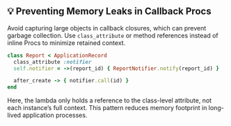## 💡 Preventing Memory Leaks in Callback Procs
Avoid capturing large objects in callback closures, which can prevent garbage collection. Use `class_attribute` or method references instead of inline Procs to minimize retained context.

```ruby
class Report < ApplicationRecord
  class_attribute :notifier
  self.notifier = ->(report_id) { ReportNotifier.notify(report_id) }

  after_create -> { notifier.call(id) }
end
```

Here, the lambda only holds a reference to the class-level attribute, not each instance’s full context. This pattern reduces memory footprint in long-lived application processes.